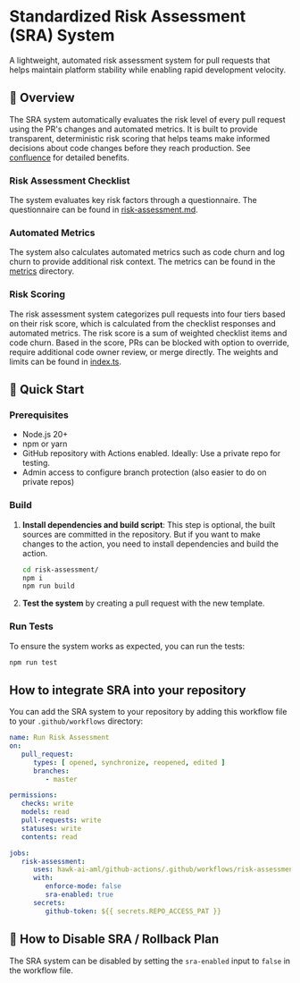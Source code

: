 # Standardized Risk Assessment (SRA) System

A lightweight, automated risk assessment system for pull requests that helps maintain platform stability while enabling rapid development velocity.

## 🎯 Overview

The SRA system automatically evaluates the risk level of every pull request using the PR's changes and automated
metrics.
It is built to provide transparent, deterministic risk scoring that helps teams make informed decisions about code
changes before they reach production.
See [confluence](https://hawkai.atlassian.net/wiki/spaces/HAW/pages/4675665921/1.3.+Enhance+and+Standardize+PR+Risk+Assessment) for detailed benefits.

### Risk Assessment Checklist

The system evaluates key risk factors through a questionnaire.
The questionnaire can be found in [risk-assessment.md](../.github/workflows/risk-assessment.yml).

### Automated Metrics

The system also calculates automated metrics such as code churn and log churn to provide additional risk context.
The metrics can be found in the [metrics](./src/service/metrics) directory.

### Risk Scoring

The risk assessment system categorizes pull requests into four tiers based on their risk score,
which is calculated from the checklist responses and automated metrics.
The risk score is a sum of weighted checklist items and code churn.
Based in the score, PRs can be blocked with option to override, require additional code owner review, or merge directly.
The weights and limits can be found in [index.ts](./src/index.ts).

## 🚀 Quick Start

### Prerequisites

- Node.js 20+
- npm or yarn
- GitHub repository with Actions enabled. Ideally: Use a private repo for testing.
- Admin access to configure branch protection (also easier to do on private repos)

### Build

1. **Install dependencies and build script**:
This step is optional, the built sources are committed in the repository.
But if you want to make changes to the action, you need to install dependencies and build the action.
   ```bash
   cd risk-assessment/
   npm i
   npm run build
   ```
2. **Test the system** by creating a pull request with the new template.

### Run Tests

To ensure the system works as expected, you can run the tests:

```bash
npm run test
```

## How to integrate SRA into your repository

You can add the SRA system to your repository by adding this workflow file to your `.github/workflows` directory:

```yaml
name: Run Risk Assessment
on:
   pull_request:
      types: [ opened, synchronize, reopened, edited ]
      branches:
         - master

permissions:
   checks: write
   models: read
   pull-requests: write
   statuses: write
   contents: read

jobs:
   risk-assessment:
      uses: hawk-ai-aml/github-actions/.github/workflows/risk-assessment.yml@feature/DC-2142
      with:
         enforce-mode: false
         sra-enabled: true
      secrets:
         github-token: ${{ secrets.REPO_ACCESS_PAT }}
```

## 🔄 How to Disable SRA / Rollback Plan

The SRA system can be disabled by setting the `sra-enabled` input to `false` in the workflow file.
